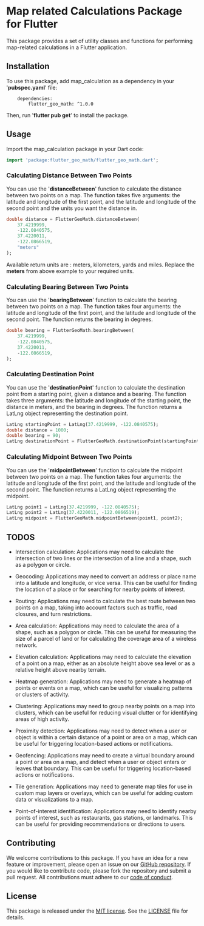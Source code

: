 # Map related Calculations Package for Flutter

This package provides a set of utility classes and functions for performing map-related calculations in a Flutter application.

## Installation

To use this package, add map_calculation as a dependency in your '**pubspec.yaml**' file:

```
    dependencies:
        flutter_geo_math: ^1.0.0
```

Then, run '**flutter pub get**' to install the package.

## Usage

Import the map_calculation package in your Dart code:

```dart
import 'package:flutter_geo_math/flutter_geo_math.dart';
```

### Calculating Distance Between Two Points

You can use the '**distanceBetween**' function to calculate the distance between two points on a map. The function takes five arguments: the latitude and longitude of the first point, and the latitude and longitude of the second point and the units you want the distance in.

```dart
double distance = FlutterGeoMath.distanceBetween(
    37.4219999,
    -122.0840575,
    37.4220011,
    -122.0866519,
    "meters"
);
```

Available return units are : meters, kilometers, yards and miles. Replace the **meters** from above example to your required units.

### Calculating Bearing Between Two Points

You can use the '**bearingBetween**' function to calculate the bearing between two points on a map. The function takes four arguments: the latitude and longitude of the first point, and the latitude and longitude of the second point. The function returns the bearing in degrees.

```dart
double bearing = FlutterGeoMath.bearingBetween(
    37.4219999,
    -122.0840575,
    37.4220011,
    -122.0866519,
);
```

### Calculating Destination Point

You can use the '**destinationPoint**' function to calculate the destination point from a starting point, given a distance and a bearing. The function takes three arguments: the latitude and longitude of the starting point, the distance in meters, and the bearing in degrees. The function returns a LatLng object representing the destination point.

```dart
LatLng startingPoint = LatLng(37.4219999, -122.0840575);
double distance = 1000;
double bearing = 90;
LatLng destinationPoint = FlutterGeoMath.destinationPoint(startingPoint, distance, bearing);
```

### Calculating Midpoint Between Two Points

You can use the '**midpointBetween**' function to calculate the midpoint between two points on a map. The function takes four arguments: the latitude and longitude of the first point, and the latitude and longitude of the second point. The function returns a LatLng object representing the midpoint.

```dart
LatLng point1 = LatLng(37.4219999, -122.0840575);
LatLng point2 = LatLng(37.4220011, -122.0866519);
LatLng midpoint = FlutterGeoMath.midpointBetween(point1, point2);
```

## TODOS

- Intersection calculation: Applications may need to calculate the intersection of two lines or the intersection of a line and a shape, such as a polygon or circle.<br>

- Geocoding: Applications may need to convert an address or place name into a latitude and longitude, or vice versa. This can be useful for finding the location of a place or for searching for nearby points of interest.<br>

- Routing: Applications may need to calculate the best route between two points on a map, taking into account factors such as traffic, road closures, and turn restrictions.<br>

- Area calculation: Applications may need to calculate the area of a shape, such as a polygon or circle. This can be useful for measuring the size of a parcel of land or for calculating the coverage area of a wireless network.<br>

- Elevation calculation: Applications may need to calculate the elevation of a point on a map, either as an absolute height above sea level or as a relative height above nearby terrain.<br>

- Heatmap generation: Applications may need to generate a heatmap of points or events on a map, which can be useful for visualizing patterns or clusters of activity.<br>

- Clustering: Applications may need to group nearby points on a map into clusters, which can be useful for reducing visual clutter or for identifying areas of high activity.<br>

- Proximity detection: Applications may need to detect when a user or object is within a certain distance of a point or area on a map, which can be useful for triggering location-based actions or notifications.<br>

- Geofencing: Applications may need to create a virtual boundary around a point or area on a map, and detect when a user or object enters or leaves that boundary. This can be useful for triggering location-based actions or notifications.<br>

- Tile generation: Applications may need to generate map tiles for use in custom map layers or overlays, which can be useful for adding custom data or visualizations to a map.<br>

- Point-of-interest identification: Applications may need to identify nearby points of interest, such as restaurants, gas stations, or landmarks. This can be useful for providing recommendations or directions to users.<br>

## Contributing

We welcome contributions to this package. If you have an idea for a new feature or improvement, please open an issue on our <a href="https://github.com/Ujjwalsharma2210/flutter_geo_math" target="_blank">GitHub repository</a>. If you would like to contribute code, please fork the repository and submit a pull request. All contributions must adhere to our [code of conduct](https://github.com/Ujjwalsharma2210/flutter_geo_math/blob/main/CODE_OF_CONDUCT.md).

## License

This package is released under the <a href="https://opensource.org/license/mit/" target="_blank">MIT license</a>. See the <a href="https://github.com/Ujjwalsharma2210/flutter_geo_math/blob/main/LICENSE" target="_blank">LICENSE</a> file for details.
